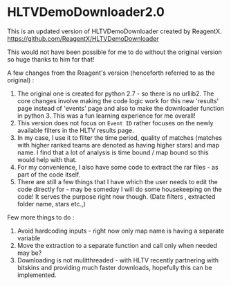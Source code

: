 # HLTVDemoDownloader2.0

This is an updated version of HLTVDemoDownloader created by ReagentX. https://github.com/ReagentX/HLTVDemoDownloader

This would not have been possible for me to do without the original version so huge thanks to him for that! 

A few changes from the Reagent's version (henceforth referred to as the original) :  

1. The original one is created for python 2.7 - so there is no urllib2. The core changes involve making the code logic work for this new 'results' page instead of 'events' page and also to make the downloader function in python 3. This was a fun learning experience for me overall! 
2. This version does not focus on `Event ID` rather focuses on the newly available filters in the HLTV results page.
3. In my case, I use it to filter the time period, quality of matches (matches with higher ranked teams are denoted as having higher stars) and map name. I find that a lot of analysis is time bound / map bound so this would help with that. 
4. For my convenience, I also have some code to extract the rar files - as part of the code itself.
5. There are still a few things that I have which the user needs to edit the code directly for - may be someday I will do some housekeeping on the code! It serves the purpose right now though. (Date filters , extracted folder name, stars etc.,) 

Few more things to do : 
1. Avoid hardcoding inputs - right now only map name is having a separate variable
2. Move the extraction to a separate function and call only when needed may be?
3. Downloading is not mulitthreaded - with HLTV recently partnering with bitskins and providing much faster downloads, hopefully this can be implemented.
